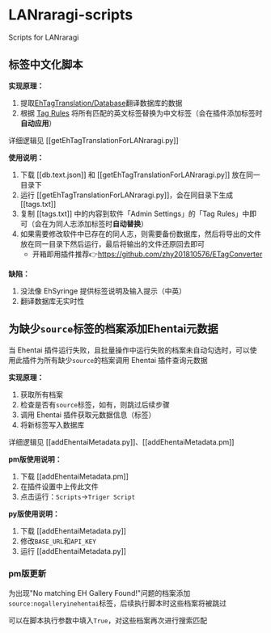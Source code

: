# LANraragi-scripts
Scripts for LANraragi

## 标签中文化脚本

**实现原理：**

1. 提取[EhTagTranslation/Database](https://github.com/EhTagTranslation/Database/wiki/%E5%BC%80%E5%8F%91%E6%8C%87%E5%8D%97)翻译数据库的数据
2. 根据 [Tag Rules](https://sugoi.gitbook.io/lanraragi/v/dev/advanced-usage/tag-rules) 将所有匹配的英文标签替换为中文标签（会在插件添加标签时**自动应用**）

详细逻辑见 [[getEhTagTranslationForLANraragi.py]]

**使用说明：**

1. 下载 [[db.text.json]] 和 [[getEhTagTranslationForLANraragi.py]] 放在同一目录下
2. 运行 [[getEhTagTranslationForLANraragi.py]]，会在同目录下生成 [[tags.txt]]
3. 复制 [[tags.txt]] 中的内容到软件「Admin Settings」的「Tag Rules」中即可（会在为同人志添加标签时**自动替换**）
4. 如果需要修改软件中已存在的同人志，则需要备份数据库，然后将导出的文件放在同一目录下然后运行，最后将输出的文件还原回去即可
    - 开箱即用插件推荐👉https://github.com/zhy201810576/ETagConverter

**缺陷：**

1. 没法像 EhSyringe 提供标签说明及输入提示（中英）
2. 翻译数据库无实时性


## 为缺少`source`标签的档案添加Ehentai元数据

当 Ehentai 插件运行失败，且批量操作中运行失败的档案未自动勾选时，可以使用此插件为所有缺少`source`的档案调用 Ehentai 插件查询元数据

**实现原理：**

1. 获取所有档案
2. 检查是否有`source`标签，如有，则跳过后续步骤
3. 调用 Ehentai 插件获取元数据信息（标签）
4. 将新标签写入数据库

详细逻辑见 [[addEhentaiMetadata.py]]、[[addEhentaiMetadata.pm]]

**pm版使用说明：**

1. 下载 [[addEhentaiMetadata.pm]]
2. 在插件设置中上传此文件
3. 点击运行：`Scripts`->`Triger Script`

**py版使用说明：**

1. 下载 [[addEhentaiMetadata.py]]
2. 修改`BASE_URL`和`API_KEY`
3. 运行 [[addEhentaiMetadata.py]]

### pm版更新

为出现"No matching EH Gallery Found!"问题的档案添加`source:nogalleryinehentai`标签，后续执行脚本时这些档案将被跳过

可以在脚本执行参数中填入`True`，对这些档案再次进行搜索匹配